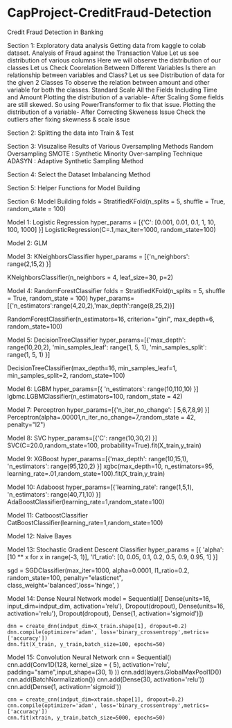 # CapProject-CreditFraud-Detection
Credit Fraud Detection in Banking

Section 1: Exploratory data analysis
Getting data from kaggle to colab dataset. 
Analysis of Fraud against the Transaction Value
Let us see distribution of various columns
Here we will observe the distribution of our classes
Let us Check Coorelation Between Different Variables
Is there an relationship between variables and Class?
Let us see Distribution of data for the given 2 Classes
To observe the relation between amount and other variable for both the classes.
Standard Scale All the Fields Including Time and Amount
Plotting the distribution of a variable- After Scaling
Some fields are still skewed. So using PowerTransformer to fix that issue.
Plotting the distribution of a variable- After Correcting Skweness Issue
Check the outliers after fixing skewness & scale issue

Section 2: Splitting the data into Train & Test

Section 3: Visuzalise Results of Various Oversampling Methods
Random Oversampling
SMOTE : Synthetic Minority Over-sampling Technique
ADASYN : Adaptive Synthetic Sampling Method

Section 4: Select the Dataset Imbalancing Method

Section 5: Helper Functions for Model Building 

Section 6: Model Building 
folds = StratifiedKFold(n_splits = 5, shuffle = True, random_state = 100)

Model 1: Logistic Regression
hyper_params = [{'C': [0.001, 0.01, 0.1, 1, 10, 100, 1000] }]
LogisticRegression(C=.1,max_iter=1000, random_state=100)

Model 2: GLM

Model 3: KNeighborsClassifier
hyper_params = [{'n_neighbors': range(2,15,2) }]

KNeighborsClassifier(n_neighbors = 4, leaf_size=30, p=2)

Model 4: RandomForestClassifier
folds = StratifiedKFold(n_splits = 5, shuffle = True, random_state = 100)
hyper_params=[{'n_estimators':range(4,20,2),'max_depth':range(8,25,2)}]

RandomForestClassifier(n_estimators=16, criterion="gini", max_depth=6, random_state=100)
	
Model 5: DecisionTreeClassifier
hyper_params=[{'max_depth': range(10,20,2),
                   'min_samples_leaf': range(1, 5, 1),
                   'min_samples_split': range(1, 5, 1) }]
				   
DecisionTreeClassifier(max_depth=16, min_samples_leaf=1, min_samples_split=2, random_state=100)

Model 6: LGBM
hyper_params=[{  'n_estimators': range(10,110,10)  }]
lgbmc.LGBMClassifier(n_estimators=100, random_state = 42)

Model 7: Perceptron
hyper_params=[{'n_iter_no_change': [ 5,6,7,8,9] }]
Perceptron(alpha=.00001,n_iter_no_change=7,random_state = 42, penalty="l2")

Model 8: SVC
hyper_params=[{'C': range(10,30,2) }]
SVC(C=20.0,random_state=100, probability=True).fit(X_train,y_train)


Model 9: XGBoost
hyper_params=[{'max_depth': range(10,15,1), 'n_estimators': range(95,120,2) }]
xgbc(max_depth=10, n_estimators=95, learning_rate=.01,random_state=100).fit(X_train,y_train)

Model 10: Adaboost
hyper_params=[{'learning_rate': range(1,5,1), 'n_estimators': range(40,71,10) }]
AdaBoostClassifier(learning_rate=1,random_state=100)

Model 11: CatboostClassifier
CatBoostClassifier(learning_rate=1,random_state=100)

Model 12: Naive Bayes

Model 13: Stochastic Gradient Descent Classifier
hyper_params = [{ 'alpha': [10 ** x for x in range(-3, 1)],
                        'l1_ratio': [0, 0.05, 0.1, 0.2, 0.5, 0.9, 0.95, 1] }]

sgd = SGDClassifier(max_iter=1000, alpha=0.0001, l1_ratio=0.2, random_state=100, penalty="elasticnet", class_weight='balanced',loss='hinge', )
			

Model 14: Dense Neural Network
    model = Sequential([
    Dense(units=16, input_dim=indput_dim, activation='relu'),
    Dropout(dropout),
    Dense(units=16, activation='relu'),
    Dropout(dropout),
    Dense(1, activation='sigmoid')])
	
	dnn = create_dnn(indput_dim=X_train.shape[1], dropout=0.2)
    dnn.compile(optimizer='adam', loss='binary_crossentropy',metrics=['accuracy'])
    dnn.fit(X_train, y_train,batch_size=100, epochs=50)
	
	
Model 15: Convolution Neural Network
	cnn = Sequential()
    cnn.add(Conv1D(128, kernel_size = ( 5), activation='relu', padding="same",input_shape=(30, 1) ))
    cnn.add(layers.GlobalMaxPool1D())
    cnn.add(BatchNormalization())
    cnn.add(Dense(30,  activation='relu'))
    cnn.add(Dense(1, activation='sigmoid'))

    cnn = create_cnn(indput_dim=xtrain.shape[1], dropout=0.2)
    cnn.compile(optimizer='adam', loss='binary_crossentropy',metrics=['accuracy'])
    cnn.fit(xtrain, y_train,batch_size=5000, epochs=50)
